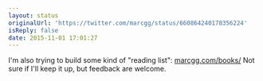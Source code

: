 ```yaml
---
layout: status
originalUrl: 'https://twitter.com/marcgg/status/660864240178356224'
isReply: false
date: 2015-11-01 17:01:27
---
```


I'm also trying to build some kind of "reading list": [marcgg.com/books/](http://marcgg.com/books/) Not sure if I'll keep it up, but feedback are welcome.
